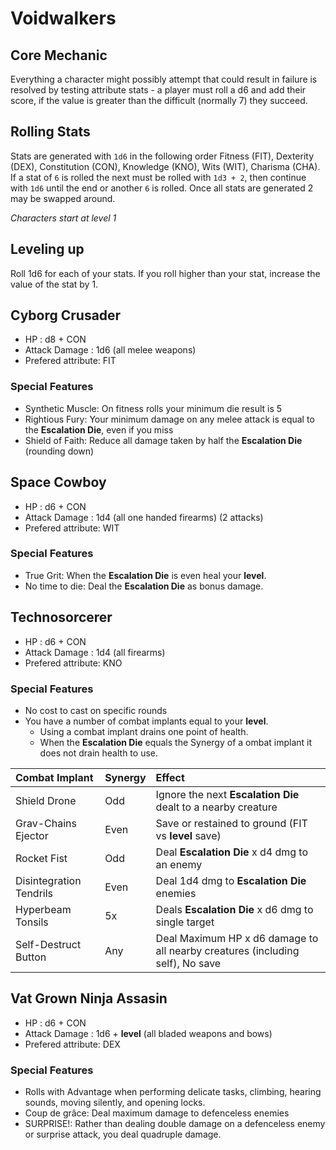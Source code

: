 # Voidwalkers

## Core Mechanic
Everything a character might possibly attempt that could result in failure is resolved by testing attribute stats - a player must roll a d6 and add their score, if the value is greater than the difficult (normally 7) they succeed.

## Rolling Stats
Stats are generated with `1d6` in the following order Fitness (FIT), Dexterity (DEX), Constitution (CON), Knowledge (KNO), Wits (WIT), Charisma (CHA). If a stat of `6` is rolled the next must be rolled with `1d3 + 2`, then continue with `1d6` until the end or another `6` is rolled. Once all stats are generated 2 may be swapped around.

*Characters start at level 1*

## Leveling up

Roll 1d6 for each of your stats. If you roll higher than your stat, increase the value of the stat by 1.

## **Cyborg Crusader**

- HP : d8 + CON
- Attack Damage : 1d6 (all melee weapons)
- Prefered attribute: FIT

### Special Features

- Synthetic Muscle: On fitness rolls your minimum die result is 5
- Rightious Fury: Your minimum damage on any melee attack is equal to the **Escalation Die**, even if you miss
- Shield of Faith: Reduce all damage taken by half the **Escalation Die** (rounding down)

## **Space Cowboy**

- HP : d6 + CON
- Attack Damage : 1d4 (all one handed firearms) (2 attacks)
- Prefered attribute: WIT

### Special Features

- True Grit: When the **Escalation Die** is even heal your **level**.
- No time to die: Deal the **Escalation Die** as bonus damage.

## **Technosorcerer**

- HP : d6 + CON
- Attack Damage : 1d4 (all firearms)
- Prefered attribute: KNO

### Special Features

- No cost to cast on specific rounds
- You have a number of combat implants equal to your **level**. 
	- Using a combat implant drains one point of health.
	- When the **Escalation Die** equals the Synergy of a ombat implant it does not drain health to use.

|Combat Implant|Synergy|Effect|
|:-|:-|:-|
|Shield Drone|Odd|Ignore the next **Escalation Die** dealt to a nearby creature|
|Grav-Chains Ejector|Even|Save or restained to ground (FIT vs **level** save)|
|Rocket Fist|Odd|Deal **Escalation Die** x d4 dmg to an enemy|
|Disintegration Tendrils|Even|Deal 1d4 dmg to **Escalation Die** enemies|
|Hyperbeam Tonsils|5x|Deals **Escalation Die** x d6 dmg to single target|
|Self-Destruct Button|Any|Deal Maximum HP x d6 damage to all nearby creatures (including self), No save|

## **Vat Grown Ninja Assasin**

- HP : d6 + CON
- Attack Damage : 1d6 + **level** (all bladed weapons and bows)
- Prefered attribute: DEX

### Special Features

- Rolls with Advantage when performing delicate tasks, climbing, hearing sounds, moving silently, and opening locks.
- Coup de grâce: Deal maximum damage to defenceless enemies
- SURPRISE!: Rather than dealing double damage on a defenceless enemy or surprise attack, you deal quadruple damage.